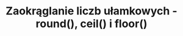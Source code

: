 ---
title: Zaokrąglanie liczb ułamkowych - round(), ceil() i floor()
categories: cpp, funkcje
categoryID: cpp-funkcje
---
